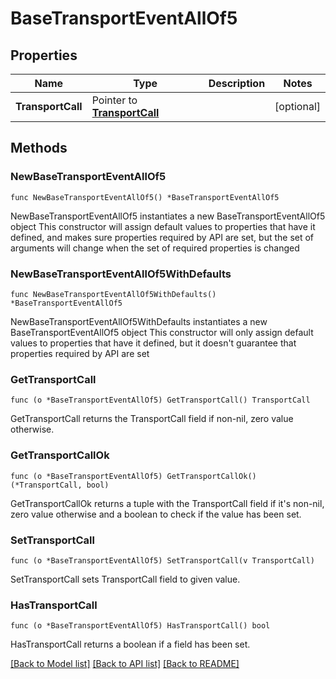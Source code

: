 # BaseTransportEventAllOf5

## Properties

Name | Type | Description | Notes
------------ | ------------- | ------------- | -------------
**TransportCall** | Pointer to [**TransportCall**](TransportCall.md) |  | [optional] 

## Methods

### NewBaseTransportEventAllOf5

`func NewBaseTransportEventAllOf5() *BaseTransportEventAllOf5`

NewBaseTransportEventAllOf5 instantiates a new BaseTransportEventAllOf5 object
This constructor will assign default values to properties that have it defined,
and makes sure properties required by API are set, but the set of arguments
will change when the set of required properties is changed

### NewBaseTransportEventAllOf5WithDefaults

`func NewBaseTransportEventAllOf5WithDefaults() *BaseTransportEventAllOf5`

NewBaseTransportEventAllOf5WithDefaults instantiates a new BaseTransportEventAllOf5 object
This constructor will only assign default values to properties that have it defined,
but it doesn't guarantee that properties required by API are set

### GetTransportCall

`func (o *BaseTransportEventAllOf5) GetTransportCall() TransportCall`

GetTransportCall returns the TransportCall field if non-nil, zero value otherwise.

### GetTransportCallOk

`func (o *BaseTransportEventAllOf5) GetTransportCallOk() (*TransportCall, bool)`

GetTransportCallOk returns a tuple with the TransportCall field if it's non-nil, zero value otherwise
and a boolean to check if the value has been set.

### SetTransportCall

`func (o *BaseTransportEventAllOf5) SetTransportCall(v TransportCall)`

SetTransportCall sets TransportCall field to given value.

### HasTransportCall

`func (o *BaseTransportEventAllOf5) HasTransportCall() bool`

HasTransportCall returns a boolean if a field has been set.


[[Back to Model list]](../README.md#documentation-for-models) [[Back to API list]](../README.md#documentation-for-api-endpoints) [[Back to README]](../README.md)


